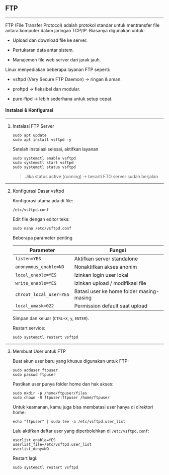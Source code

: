 ## FTP
___

FTP (File Transfer Protocol) adalah protokol standar untuk mentransfer file antara komputer dalam jaringan TCP/IP.
Biasanya digunakan untuk:

- Upload dan download file ke server.

- Pertukaran data antar sistem.

- Manajemen file web server dari jarak jauh.

Linux menyediakan beberapa layanan FTP seperti:

- vsftpd (Very Secure FTP Daemon) → ringan & aman.

- proftpd → fleksibel dan modular.

- pure-ftpd → lebih sederhana untuk setup cepat.

#### Instalasi & Konfigurasi
---

1. Instalasi FTP Server

    ```
    sudo apt update
    sudo apt install vsftpd -y
    ```

    Setelah instalasi selesai, aktifkan layanan

    ```
    sudo systemctl enable vsftpd
    sudo systemctl start vsftpd
    sudo systemctl status vsftpd
    ```

    > Jika status active (running) → berarti FTO server sudah berjalan

---

2. Konfigurasi Dasar vsftpd

    Konfigurasi utama ada di file:

    ```
    /etc/vsftpd.conf

    ```

    Edit file dengan editor teks:

    ```
    sudo nano /etc/vsftpd.conf

    ```

    Beberapa parameter penting

    |Parameter|Fungsi|
    |----|----|
    |``listen=YES``|Aktifkan server standalone
    |``anonymous_enable=NO``|	Nonaktifkan akses anonim
    |``local_enable=YES``|	Izinkan login user lokal
    |``write_enable=YES``|	Izinkan upload / modifikasi file
    |``chroot_local_user=YES``|	Batasi user ke home folder masing-masing
    |``local_umask=022``|	Permission default saat upload

    Simpan dan keluar (``CTRL+X``, ``y``, ``ENTER``).

    Restart service:
    ```
    sudo systemctl restart vsftpd
    
    ```

---

3. Membuat User untuk FTP

    Buat akun user baru yang khusus digunakan untuk FTP:

    ```
    sudo adduser ftpuser
    sudo passwd ftpuser
    ```

    Pastikan user punya folder home dan hak akses:

    ```
    sudo mkdir -p /home/ftpuser/files
    sudo chown -R ftpuser:ftpuser /home/ftpuser
    ```

    Untuk keamanan, kamu juga bisa membatasi user hanya di direktori home:

    ```
    echo "ftpuser" | sudo tee -a /etc/vsftpd.user_list
    
    ```

    Lalu aktifkan daftar user yang diperbolehkan di ``/etc/vsftpd.conf``:

    ```
    userlist_enable=YES
    userlist_file=/etc/vsftpd.user_list
    userlist_deny=NO
    ```

    Restart lagi:

    ```
    sudo systemctl restart vsftpd
    
    ```


